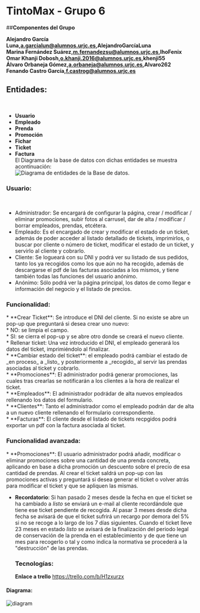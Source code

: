 # TintoMax - Grupo 6
##**Componentes del Grupo**<p>
**Alejandro García Luna,a.garcialun@alumnos.urjc.es,AlejandroGarcíaLuna**</br>
**Marina Fernández Suárez,m.fernandezsu@alumnos.urjc.es,IhoFenix**</br>
**Omar Khanji Dobosh,o.khanji.2016@alumnos.urjc.es,khenji55**</br>
**Álvaro Orbaneja Gómez,a.orbaneja@alumnos.urjc.es,Alvaro262**</br>
**Fenando Castro García,f.castrog@alumnos.urjc.es**</br>
<h2>Entidades:</h2> </br>

* **Usuario** </br>
* **Empleado** </br>
* **Prenda** </br>
* **Promoción** </br>
* **Fichar** </br>
* **Ticket** </br>
* **Factura** </br>
El Diagrama de la base de datos con dichas entidades se muestra acontinuación:</br>
![Diagrama de entidades de la Base de datos.](https://github.com/IhoFenixMFS/TintoMax/blob/master/d%20bd.jpg)

<h3>Usuario:</h3></br>

* Administrador: Se encargará de configurar la página, crear / modificar / eliminar promociones, subir fotos al carrusel, dar de alta / modificar / borrar empleados, prendas, etcétera.      </br>
* Empleado: Es el encargado de crear y modificar el estado de un ticket, además de poder acceder al listado detallado de tickets, imprimirlos, o buscar por cliente o número de ticket, modificar el estado de un ticket, y servirlo al cliente y cobrarlo. </br>
* Cliente: Se logueará con su DNI y podrá ver su listado de sus pedidos, tanto los ya recogidos como los que aún no ha recogido, además de descargarse el pdf de las facturas asociadas a los mismos, y tiene también todas las funciones del usuario anónimo.</br>
* Anónimo: Sólo podrá ver la página principal, los datos de como llegar e información del negocio y el listado de precios.</br>

<h3>Funcionalidad:</h3>
  * **Crear Ticket**: Se introduce el DNI del cliente. Si no existe se abre un pop-up que preguntará si desea crear uno nuevo:</br>
    * NO: se limpia el campo.</br>
    * SI: se cierra el pop-up y se abre otro donde se creará el nuevo cliente.</br>
    * Rellenar ticket: Una vez introducido el DNI, el empleado generará los datos del ticket, imprimiéndolo al finalizar.</br>
  * **Cambiar estado del ticket**: el empleado podrá cambiar el estado de _en proceso_ a _listo_ y posteriormente a _recogido_ al servir las prendas asociadas al ticket y cobrarlo. </br>
  * **Promociones**: El administrador podrá generar promociones, las cuales tras crearlas se notificarán a los clientes a la hora de realizar el ticket.</br>
  * **Empleados**: El administrador podrádar de alta nuevos empleados rellenando los datos del formulario.</br>
  * **Clientes**: Tanto el administrador como el empleado podrán dar de alta a un nuevo cliente rellenando el formulario correspondiente. </br>
  * **Facturas**: El cliente desde el listado de tickets recpgidos podrá exportar un pdf con la factura asociada al ticket. </br>
 
<h3>Funcionalidad avanzada:</h3>
  * **Promociones**: El usuario administrador podrá añadir, modificar o eliminar promociones sobre una cantidad de una prenda concreta, aplicando en base a dicha promoción un descuento sobre el precio de esa cantidad de prendas. Al crear el ticket saldrá un pop-up con las promociones activas y preguntará si desea generar el ticket o volver atrás para modificar el ticket y que se apliquen las mismas. </br>

* **Recordatorio**: Si han pasado 2 meses desde la fecha en que el ticket se ha cambiado a _listo_ se enviará un e-mail al cliente recordándole que tiene ese ticket pendiente de recogida. Al pasar 3 meses desde dicha fecha se avisará de que el ticket sufrirá un recargo por demora del 5% si no se recoge a lo largo de los 7 días siguientes. Cuando el ticket lleve 23 meses en estado _listo_ se avisará de la finalización del periodo legal de conservación de la prenda en el establecimiento y de que tiene un mes para recogerlo o tal y como indica la normativa se procederá a la "destrucción" de las prendas.
  
  <h3>Tecnologías:</h3>
  
  **Enlace a trello** https://trello.com/b/H1zxurzx
 
 <h4>Diagrama:</h4>
   
![diagram](https://user-images.githubusercontent.com/12202594/35738061-f6ddb7e0-082d-11e8-9ce4-cbcc76db0c09.png)
